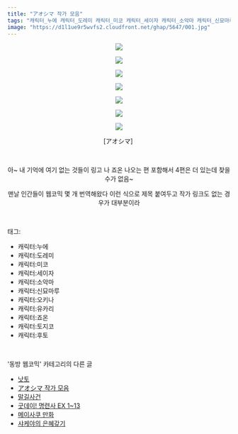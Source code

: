 ```yaml
---
title: "アオシマ 작가 모음"
tags: "캐릭터_누에 캐릭터_도레미 캐릭터_미코 캐릭터_세이자 캐릭터_소악마 캐릭터_신묘마루 캐릭터_오키나 캐릭터_유카리 캐릭터_조온 캐릭터_토지코 캐릭터_후토 アオシマ 동방_웹코믹"
image: "https://d1l1ue9r5wvfs2.cloudfront.net/ghap/5647/001.jpg"
---
```

<div class="article">
<p style="text-align: center; clear: none; float: none;"><img src="{{ site.imgserver9 }}/ghap/5647/001.jpg"/></p>
<p style="text-align: center; clear: none; float: none;"><img src="{{ site.imgserver9 }}/ghap/5647/002.jpg"/></p>
<p style="text-align: center; clear: none; float: none;"><img src="{{ site.imgserver9 }}/ghap/5647/003.jpg"/></p>
<p style="text-align: center; clear: none; float: none;"><img src="{{ site.imgserver9 }}/ghap/5647/004.jpg"/></p>
<p style="text-align: center; clear: none; float: none;"><img src="{{ site.imgserver9 }}/ghap/5647/005.jpg"/></p>
<p style="text-align: center; clear: none; float: none;"><img src="{{ site.imgserver9 }}/ghap/5647/006.jpg"/></p>
<p style="text-align: center; clear: none; float: none;"><img src="{{ site.imgserver9 }}/ghap/5647/007.jpg"/></p>
<p style="text-align: center; clear: none; float: none;">[アオシマ] </p>
<p style="text-align: center; clear: none; float: none;"><br/></p>
<p style="text-align: center; clear: none; float: none;">아~ 내 기억에 여기 없는 것들이 링고 나 죠온 나오는 편 포함해서 4편은 더 있는데 찾을 수가 없음~</p>
<p style="text-align: center; clear: none; float: none;">맨날 인간들이 웹코믹 몇 개 번역해왔다 이런 식으로 제목 붙여두고 작가 링크도 없는 경우가 대부분이라</p>
</div><br/>
<div class="tagTrail">
<p>태그: </p>
<ul>
<li>캐릭터:누에</li>
<li>캐릭터:도레미</li>
<li>캐릭터:미코</li>
<li>캐릭터:세이자</li>
<li>캐릭터:소악마</li>
<li>캐릭터:신묘마루</li>
<li>캐릭터:오키나</li>
<li>캐릭터:유카리</li>
<li>캐릭터:죠온</li>
<li>캐릭터:토지코</li>
<li>캐릭터:후토</li>
</ul>
</div><br/>
<div class="another">
<p>'동방 웹코믹' 카테고리의 다른 글</p>
<ul>
<li><a href="/ghap_5648">낫토</a></li>
<li><a href="/ghap_5647">アオシマ 작가 모음</a></li>
<li><a href="/ghap_5635">말길사건</a></li>
<li><a href="/ghap_5626">굿데이! 명련사 EX 1~13</a></li>
<li><a href="/ghap_5621">메이사쿠 만화</a></li>
<li><a href="/ghap_5620">샤케야의 은혜갚기</a></li>
</ul>
</div><br/>
